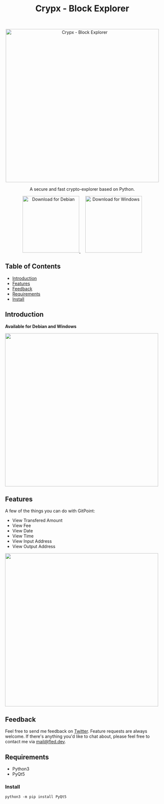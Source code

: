 <h1 align="center"> Crypx - Block Explorer </h1> <br>
<p align="center">
  <a href="https://fled.dev/crypx/">
    <img alt="Crypx - Block Explorer" title="Crypx - Block Explorer" src="https://file.fled.dev/crypx/banner.svg" width="500">
  </a>
</p>

<p align="center">
  A secure and fast crypto-explorer based on Python.
</p>

<p align="center">
  <a href="https://fled.dev/crypx/">
    <img alt="Download for Debian" title="Debian" src="https://file.fled.dev/illustrations/download-deb.svg" width="185">
  </a>
  &nbsp;&nbsp;&nbsp;
  <a href="https://file.fled.dev/apps/crypx/crypx-2022.8.2-b.exe">
    <img alt="Download for Windows" title="Windows" src="https://file.fled.dev/illustrations/download-exe.svg" width="185">
  </a>
</p>

<!-- START doctoc generated TOC please keep comment here to allow auto update -->
<!-- DON'T EDIT THIS SECTION, INSTEAD RE-RUN doctoc TO UPDATE -->
## Table of Contents

- [Introduction](#introduction)
- [Features](#features)
- [Feedback](#feedback)
- [Requirements](#requirements)
- [Install](#install)

<!-- END doctoc generated TOC please keep comment here to allow auto update -->

## Introduction
**Available for Debian and Windows**

<p align="left">
  <img src="https://file.fled.dev/crypx/crypx.svg" width=500>
</p>

## Features

A few of the things you can do with GitPoint:

* View Transfered Amount
* View Fee
* View Date
* View Time
* View Input Address
* View Output Address

<p align="left">
  <img src = "https://file.fled.dev/crypx/crypx-working.svg" width=500>
</p>

## Feedback
Feel free to send me feedback on [Twitter](https://twitter.com/fledpaul). Feature requests are always welcome. If there's anything you'd like to chat about, please feel free to contact me via [mail@fled.dev](mailto:mail@fled.dev).

## Requirements
- Python3
- PyQt5

### Install
`python3 -m pip install PyQt5`
